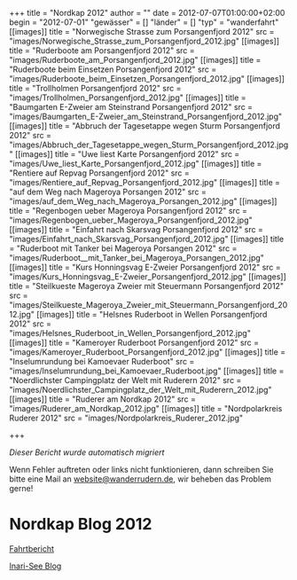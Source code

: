 +++
title = "Nordkap 2012"
author = ""
date = 2012-07-07T01:00:00+02:00
begin = "2012-07-01"
"gewässer" = []
"länder" = []
"typ" = "wanderfahrt"
[[images]]
title = "Norwegische Strasse zum Porsangenfjord 2012"
src = "images/Norwegische_Strasse_zum_Porsangenfjord_2012.jpg"
[[images]]
title = "Ruderboote am Porsangenfjord 2012"
src = "images/Ruderboote_am_Porsangenfjord_2012.jpg"
[[images]]
title = "Ruderboote beim Einsetzen Porsangenfjord 2012"
src = "images/Ruderboote_beim_Einsetzen_Porsangenfjord_2012.jpg"
[[images]]
title = "Trollholmen Porsangenfjord 2012"
src = "images/Trollholmen_Porsangenfjord_2012.jpg"
[[images]]
title = "Baumgarten E-Zweier am Steinstrand Porsangenfjord 2012"
src = "images/Baumgarten_E-Zweier_am_Steinstrand_Porsangenfjord_2012.jpg"
[[images]]
title = "Abbruch der Tagesetappe wegen Sturm Porsangenfjord 2012"
src = "images/Abbruch_der_Tagesetappe_wegen_Sturm_Porsangenfjord_2012.jpg"
[[images]]
title = "Uwe liest Karte Porsangenfjord 2012"
src = "images/Uwe_liest_Karte_Porsangenfjord_2012.jpg"
[[images]]
title = "Rentiere auf Repvag Porsangenfjord 2012"
src = "images/Rentiere_auf_Repvag_Porsangenfjord_2012.jpg"
[[images]]
title = "auf dem Weg nach Mageroya Porsangen 2012"
src = "images/auf_dem_Weg_nach_Mageroya_Porsangen_2012.jpg"
[[images]]
title = "Regenbogen ueber Mageroya Porsangenfjord 2012"
src = "images/Regenbogen_ueber_Mageroya_Porsangenfjord_2012.jpg"
[[images]]
title = "Einfahrt nach Skarsvag Porsangenfjord 2012"
src = "images/Einfahrt_nach_Skarsvag_Porsangenfjord_2012.jpg"
[[images]]
title = "Ruderboot  mit Tanker bei Mageroya Porsangen 2012"
src = "images/Ruderboot__mit_Tanker_bei_Mageroya_Porsangen_2012.jpg"
[[images]]
title = "Kurs Honningsvag E-Zweier Porsangenfjord 2012"
src = "images/Kurs_Honningsvag_E-Zweier_Porsangenfjord_2012.jpg"
[[images]]
title = "Steilkueste Mageroya Zweier mit Steuermann Porsangenfjord 2012"
src = "images/Steilkueste_Mageroya_Zweier_mit_Steuermann_Porsangenfjord_2012.jpg"
[[images]]
title = "Helsnes Ruderboot in Wellen Porsangenfjord 2012"
src = "images/Helsnes_Ruderboot_in_Wellen_Porsangenfjord_2012.jpg"
[[images]]
title = "Kameroyer Ruderboot Porsangenfjord 2012"
src = "images/Kameroyer_Ruderboot_Porsangenfjord_2012.jpg"
[[images]]
title = "Inselumrundung bei Kamoevaer Ruderboot"
src = "images/Inselumrundung_bei_Kamoevaer_Ruderboot.jpg"
[[images]]
title = "Noerdlichster Campingplatz der Welt mit Ruderern 2012"
src = "images/Noerdlichster_Campingplatz_der_Welt_mit_Ruderern_2012.jpg"
[[images]]
title = "Ruderer am Nordkap 2012"
src = "images/Ruderer_am_Nordkap_2012.jpg"
[[images]]
title = "Nordpolarkreis Ruderer 2012"
src = "images/Nordpolarkreis_Ruderer_2012.jpg"

+++


*Dieser Bericht wurde automatisch migriert*

Wenn Fehler auftreten oder links nicht funktionieren, dann schreiben Sie bitte eine Mail an website@wanderrudern.de, wir beheben das Problem gerne!



# Nordkap Blog 2012


[Fahrtbericht](/berichte/2012/nordkap_2012)

[Inari-See Blog](/berichte/2012/finnland_inari_blog_2012)